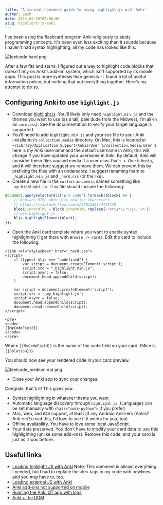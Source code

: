 ```yaml
---
title: 'A minimal nonsense guide to using highlight.js with Anki'
author: Zach
date: 2024-08-20T00:00:00
slug: highlight-js-anki
---
```


I've been using the flashcard program Anki religiously to study programming concepts. It's been even less exciting than it sounds because I haven't had syntax highlighting; all my code has looked like this:

![leetcode hard png](/post/anki-syntax-highlighting/leetcode_hard.png)

After a few fits and starts, I figured out a way to highlight code blocks that doesn't rely on Anki's add-on system, which isn't supported by its mobile apps. This post is more synthesis than genesis - I found a lot of useful information online, but nothing that put everything together. Here's my attempt to do so.

## Configuring Anki to use `highlight.js`
- Download [highlight.js](https://highlightjs.org/). You'll likely only need `highlight.min.js` and the themes you want to use (as a tall, pale dude from the Midwest, I'm all-in on `nord.css`). See the documentation to verify your target language is supported.
- You'll need to add `highlight.min.js` and your css file to your Anki installation's `collection.media` directory. On Mac, this is located at `~/Library/Application Support/Anki2/User 1/collection.media`. `User 1` here is my Anki username and the default username in Anki; this will change if you have updated your username in Anki. By default, Anki will consider these files unused media if a user uses `Tools > Check Media`, and it will therefore suggest we remove them. We can prevent this by prefixing the files with an underscore. I suggest renaming them to `_highlight.min.js` and `_nord.css` (or the like).
- Create a new file in the `collection.media` named something like `_my_highlight.js`. This file should include the following:
```js
document.querySelectorAll('pre code').forEach((block) => {
    // Replace HTML <br> with newline characters
    // https://stackoverflow.com/a/37815205/4738478
    block.innerHTML = block.innerHTML.replace(/<br\s*\/?>/gi,'\n');
    // Use highlight.js
    hljs.highlightElement(block);
});
```
- Open the Anki card template where you want to enable syntax highlighting (I get there with `Browse -> Cards`. Edit the card to include the following:
```
<link rel="stylesheet" href="_nord.css">
<script>
    if (typeof hljs === "undefined") {
        var script = document.createElement('script');
        script.src = "_highlight.min.js";
        script.async = false;
        document.head.appendChild(script);
    }

    var script = document.createElement('script');
    script.src = '_my_highlight.js';
    script.async = false;
    document.head.appendChild(script);
    document.head.removeChild(script);
</script>

<pre>
<code>
{{MyCodeField}}
</code>
</pre>
```
Where `{{MyCodeField}}` is the name of the code field on your card. (Mine is `{{Solution}}`).

You should now see your rendered code in your card preview.

![leetcode_medium dot png](/post/anki-syntax-highlighting/leetcode_medium.png)

- Close your Anki app to sync your changes.

Congrats, that's it! This gives you:
- Syntax highlighting in whatever theme you want
- Automatic language discovery through `highlight.js`. (Languages can be set manually with `class="code-python">` if you prefer)
- Mac, web, and iOS support, at least (if any Android Anki-ers (Ankis? Ank-ers?) read this, I'd love to see if it works for you, too)
- Offline availability. You have to love some local JavaScript.
- Your data preserved. You don't have to modify your card data to use this highlighting (unlike some add-ons). Remove this code, and your card is just as it was before.

## Useful links
- [Loading highlight JS with Anki](https://www.reddit.com/r/Anki/comments/bk82ov/comment/emf8q6c/) Note: This comment is almost everything I needed, but I had to replace the `<br>` tags in my code with newlines and you may have to, too.
- [Loading external JS with Anki](https://forums.ankiweb.net/t/how-to-include-external-files-in-your-template-js-css-etc-guide)
- [Anki add-ons not supported on mobile](https://ankiweb.net/shared/info/1415523481)
- [Running the Anki QT app with logs](https://addon-docs.ankiweb.net/console-output.html#console-output)
- [Anki + the DOM](https://forums.ankiweb.net/t/this-piece-of-javascript-does-not-seem-to-work-hint-button/9627/4)
